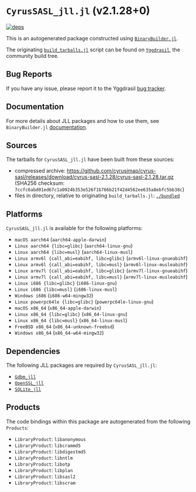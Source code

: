 # `CyrusSASL_jll.jl` (v2.1.28+0)

[![deps](https://juliahub.com/docs/CyrusSASL_jll/deps.svg)](https://juliahub.com/ui/Packages/CyrusSASL_jll/1Jayd?page=2)

This is an autogenerated package constructed using [`BinaryBuilder.jl`](https://github.com/JuliaPackaging/BinaryBuilder.jl).

The originating [`build_tarballs.jl`](https://github.com/JuliaPackaging/Yggdrasil/blob/0158baeb51a6d1c8d534e6a5906f3ed7925f4502/C/CyrusSASL/build_tarballs.jl) script can be found on [`Yggdrasil`](https://github.com/JuliaPackaging/Yggdrasil/), the community build tree.

## Bug Reports

If you have any issue, please report it to the Yggdrasil [bug tracker](https://github.com/JuliaPackaging/Yggdrasil/issues).

## Documentation

For more details about JLL packages and how to use them, see `BinaryBuilder.jl` [documentation](https://docs.binarybuilder.org/stable/jll/).

## Sources

The tarballs for `CyrusSASL_jll.jl` have been built from these sources:

* compressed archive: https://github.com/cyrusimap/cyrus-sasl/releases/download/cyrus-sasl-2.1.28/cyrus-sasl-2.1.28.tar.gz (SHA256 checksum: `7ccfc6abd01ed67c1a0924b353e526f1b766b21f42d4562ee635a8ebfc5bb38c`)
* files in directory, relative to originating `build_tarballs.jl`: [`./bundled`](https://github.com/JuliaPackaging/Yggdrasil/tree/0158baeb51a6d1c8d534e6a5906f3ed7925f4502/C/CyrusSASL/bundled)

## Platforms

`CyrusSASL_jll.jl` is available for the following platforms:

* `macOS aarch64` (`aarch64-apple-darwin`)
* `Linux aarch64 {libc=glibc}` (`aarch64-linux-gnu`)
* `Linux aarch64 {libc=musl}` (`aarch64-linux-musl`)
* `Linux armv6l {call_abi=eabihf, libc=glibc}` (`armv6l-linux-gnueabihf`)
* `Linux armv6l {call_abi=eabihf, libc=musl}` (`armv6l-linux-musleabihf`)
* `Linux armv7l {call_abi=eabihf, libc=glibc}` (`armv7l-linux-gnueabihf`)
* `Linux armv7l {call_abi=eabihf, libc=musl}` (`armv7l-linux-musleabihf`)
* `Linux i686 {libc=glibc}` (`i686-linux-gnu`)
* `Linux i686 {libc=musl}` (`i686-linux-musl`)
* `Windows i686` (`i686-w64-mingw32`)
* `Linux powerpc64le {libc=glibc}` (`powerpc64le-linux-gnu`)
* `macOS x86_64` (`x86_64-apple-darwin`)
* `Linux x86_64 {libc=glibc}` (`x86_64-linux-gnu`)
* `Linux x86_64 {libc=musl}` (`x86_64-linux-musl`)
* `FreeBSD x86_64` (`x86_64-unknown-freebsd`)
* `Windows x86_64` (`x86_64-w64-mingw32`)

## Dependencies

The following JLL packages are required by `CyrusSASL_jll.jl`:

* [`Gdbm_jll`](https://github.com/JuliaBinaryWrappers/Gdbm_jll.jl)
* [`OpenSSL_jll`](https://github.com/JuliaBinaryWrappers/OpenSSL_jll.jl)
* [`SQLite_jll`](https://github.com/JuliaBinaryWrappers/SQLite_jll.jl)

## Products

The code bindings within this package are autogenerated from the following `Products`:

* `LibraryProduct`: `libanonymous`
* `LibraryProduct`: `libcrammd5`
* `LibraryProduct`: `libdigestmd5`
* `LibraryProduct`: `libntlm`
* `LibraryProduct`: `libotp`
* `LibraryProduct`: `libplan`
* `LibraryProduct`: `libsasl2`
* `LibraryProduct`: `libscram`
